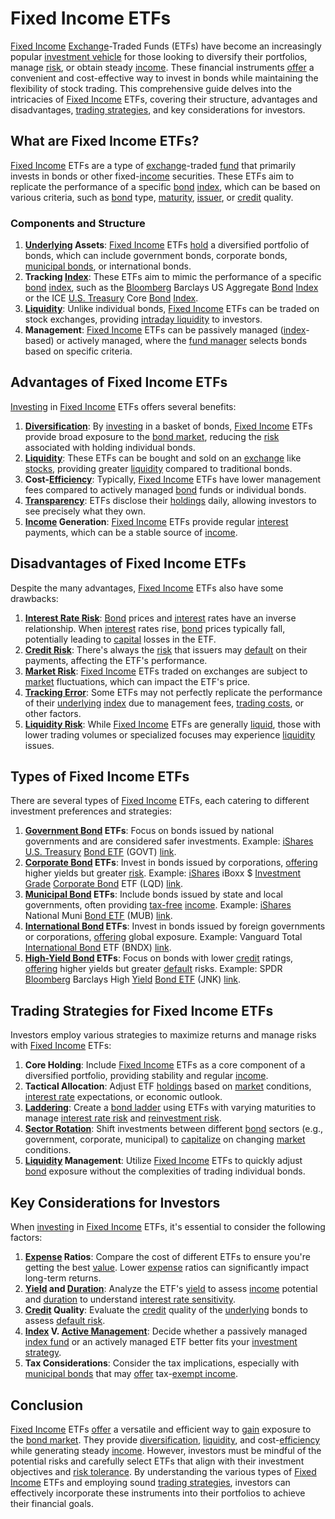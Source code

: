 # Fixed Income ETFs

[Fixed Income](../f/fixed_income.md) [Exchange](../e/exchange.md)-Traded Funds (ETFs) have become an increasingly popular [investment vehicle](../i/investment_vehicle.md) for those looking to diversify their portfolios, manage [risk](../r/risk.md), or obtain steady [income](../i/income.md). These financial instruments [offer](../o/offer.md) a convenient and cost-effective way to invest in bonds while maintaining the flexibility of stock trading. This comprehensive guide delves into the intricacies of [Fixed Income](../f/fixed_income.md) ETFs, covering their structure, advantages and disadvantages, [trading strategies](../t/trading_strategies.md), and key considerations for investors.

## What are Fixed Income ETFs?

[Fixed Income](../f/fixed_income.md) ETFs are a type of [exchange](../e/exchange.md)-traded [fund](../f/fund.md) that primarily invests in bonds or other fixed-[income](../i/income.md) securities. These ETFs aim to replicate the performance of a specific [bond](../b/bond.md) [index](../i/index_instrument.md), which can be based on various criteria, such as [bond](../b/bond.md) type, [maturity](../m/maturity.md), [issuer](../i/issuer.md), or [credit](../c/credit.md) quality.

### Components and Structure

1. **[Underlying](../u/underlying.md) Assets**: [Fixed Income](../f/fixed_income.md) ETFs [hold](../h/hold.md) a diversified portfolio of bonds, which can include government bonds, corporate bonds, [municipal bonds](../m/municipal_bonds.md), or international bonds. 
2. **Tracking [Index](../i/index_instrument.md)**: These ETFs aim to mimic the performance of a specific [bond](../b/bond.md) [index](../i/index_instrument.md), such as the [Bloomberg](../b/bloomberg.md) Barclays US Aggregate [Bond](../b/bond.md) [Index](../i/index_instrument.md) or the ICE [U.S. Treasury](../u/u.s._treasury.md) Core [Bond](../b/bond.md) [Index](../i/index_instrument.md). 
3. **[Liquidity](../l/liquidity.md)**: Unlike individual bonds, [Fixed Income](../f/fixed_income.md) ETFs can be traded on stock exchanges, providing [intraday liquidity](../i/intraday_liquidity.md) to investors.
4. **Management**: [Fixed Income](../f/fixed_income.md) ETFs can be passively managed ([index](../i/index_instrument.md)-based) or actively managed, where the [fund manager](../f/fund_manager.md) selects bonds based on specific criteria.

## Advantages of Fixed Income ETFs

[Investing](../i/investing.md) in [Fixed Income](../f/fixed_income.md) ETFs offers several benefits:

1. **[Diversification](../d/diversification.md)**: By [investing](../i/investing.md) in a basket of bonds, [Fixed Income](../f/fixed_income.md) ETFs provide broad exposure to the [bond market](../b/bond_market.md), reducing the [risk](../r/risk.md) associated with holding individual bonds.
2. **[Liquidity](../l/liquidity.md)**: These ETFs can be bought and sold on an [exchange](../e/exchange.md) like [stocks](../s/stock.md), providing greater [liquidity](../l/liquidity.md) compared to traditional bonds.
3. **Cost-[Efficiency](../e/efficiency.md)**: Typically, [Fixed Income](../f/fixed_income.md) ETFs have lower management fees compared to actively managed [bond](../b/bond.md) funds or individual bonds.
4. **[Transparency](../t/transparency.md)**: ETFs disclose their [holdings](../h/holdings.md) daily, allowing investors to see precisely what they own.
5. **[Income](../i/income.md) Generation**: [Fixed Income](../f/fixed_income.md) ETFs provide regular [interest](../i/interest.md) payments, which can be a stable source of [income](../i/income.md).

## Disadvantages of Fixed Income ETFs

Despite the many advantages, [Fixed Income](../f/fixed_income.md) ETFs also have some drawbacks:

1. **[Interest Rate Risk](../i/interest_rate_risk.md)**: [Bond](../b/bond.md) prices and [interest](../i/interest.md) rates have an inverse relationship. When [interest](../i/interest.md) rates rise, [bond](../b/bond.md) prices typically fall, potentially leading to [capital](../c/capital.md) losses in the ETF.
2. **[Credit Risk](../c/credit_risk.md)**: There's always the [risk](../r/risk.md) that issuers may [default](../d/default.md) on their payments, affecting the ETF's performance.
3. **[Market Risk](../m/market_risk.md)**: [Fixed Income](../f/fixed_income.md) ETFs traded on exchanges are subject to [market](../m/market.md) fluctuations, which can impact the ETF's price.
4. **[Tracking Error](../t/tracking_error.md)**: Some ETFs may not perfectly replicate the performance of their [underlying](../u/underlying.md) [index](../i/index_instrument.md) due to management fees, [trading costs](../t/trading_costs.md), or other factors.
5. **[Liquidity Risk](../l/liquidity_risk.md)**: While [Fixed Income](../f/fixed_income.md) ETFs are generally [liquid](../l/liquid.md), those with lower trading volumes or specialized focuses may experience [liquidity](../l/liquidity.md) issues.

## Types of Fixed Income ETFs

There are several types of [Fixed Income](../f/fixed_income.md) ETFs, each catering to different investment preferences and strategies:

1. **[Government Bond](../g/government_bond.md) ETFs**: Focus on bonds issued by national governments and are considered safer investments. Example: [iShares](../i/ishares.md) [U.S. Treasury](../u/u.s._treasury.md) [Bond ETF](../b/bond_etf.md) (GOVT) [link](https://www.ishares.com/us/products/239458/ishares-us-treasury-bond-etf).
2. **[Corporate Bond](../c/corporate_bond.md) ETFs**: Invest in bonds issued by corporations, [offering](../o/offering.md) higher yields but greater [risk](../r/risk.md). Example: [iShares](../i/ishares.md) iBoxx $ [Investment Grade](../i/investment_grade.md) [Corporate Bond](../c/corporate_bond.md) ETF (LQD) [link](https://www.ishares.com/us/products/239726/ishares-iboxx-investment-grade-corporate-bond-etf).
3. **[Municipal Bond](../m/municipal_bond.md) ETFs**: Include bonds issued by state and local governments, often providing [tax-free](../t/tax_free.md) [income](../i/income.md). Example: [iShares](../i/ishares.md) National Muni [Bond ETF](../b/bond_etf.md) (MUB) [link](https://www.ishares.com/us/products/239766/ishares-national-muni-bond-etf).
4. **[International Bond](../i/international_bond.md) ETFs**: Invest in bonds issued by foreign governments or corporations, [offering](../o/offering.md) global exposure. Example: Vanguard Total [International Bond](../i/international_bond.md) ETF (BNDX) [link](https://investor.vanguard.com/etf/profile/BNDX).
5. **[High-Yield Bond](../h/high-yield_bond.md) ETFs**: Focus on bonds with lower [credit](../c/credit.md) ratings, [offering](../o/offering.md) higher yields but greater [default](../d/default.md) risks. Example: SPDR [Bloomberg](../b/bloomberg.md) Barclays High [Yield](../y/yield.md) [Bond ETF](../b/bond_etf.md) (JNK) [link](https://www.ssga.com/us/en/individual/etfs/funds/spdr-bloomberg-barclays-high-yield-bond-etf-jnk).

## Trading Strategies for Fixed Income ETFs

Investors employ various strategies to maximize returns and manage risks with [Fixed Income](../f/fixed_income.md) ETFs:

1. **Core Holding**: Include [Fixed Income](../f/fixed_income.md) ETFs as a core component of a diversified portfolio, providing stability and regular [income](../i/income.md).
2. **Tactical Allocation**: Adjust ETF [holdings](../h/holdings.md) based on [market](../m/market.md) conditions, [interest rate](../i/interest_rate.md) expectations, or economic outlook.
3. **[Laddering](../l/laddering.md)**: Create a [bond ladder](../b/bond_ladder.md) using ETFs with varying maturities to manage [interest rate risk](../i/interest_rate_risk.md) and [reinvestment risk](../r/reinvestment_risk.md).
4. **[Sector Rotation](../s/sector_rotation.md)**: Shift investments between different [bond](../b/bond.md) sectors (e.g., government, corporate, municipal) to [capitalize](../c/capitalize.md) on changing [market](../m/market.md) conditions.
5. **[Liquidity](../l/liquidity.md) Management**: Utilize [Fixed Income](../f/fixed_income.md) ETFs to quickly adjust [bond](../b/bond.md) exposure without the complexities of trading individual bonds.

## Key Considerations for Investors

When [investing](../i/investing.md) in [Fixed Income](../f/fixed_income.md) ETFs, it's essential to consider the following factors:

1. **[Expense](../e/expense.md) Ratios**: Compare the cost of different ETFs to ensure you're getting the best [value](../v/value.md). Lower [expense](../e/expense.md) ratios can significantly impact long-term returns.
2. **[Yield](../y/yield.md) and [Duration](../d/duration.md)**: Analyze the ETF's [yield](../y/yield.md) to assess [income](../i/income.md) potential and [duration](../d/duration.md) to understand [interest rate sensitivity](../i/interest_rate_sensitivity.md).
3. **[Credit](../c/credit.md) Quality**: Evaluate the [credit](../c/credit.md) quality of the [underlying](../u/underlying.md) bonds to assess [default risk](../d/default_risk.md).
4. **[Index](../i/index_instrument.md) V. [Active Management](../a/active_management.md)**: Decide whether a passively managed [index fund](../i/index_fund.md) or an actively managed ETF better fits your [investment strategy](../i/investment_strategy.md).
5. **Tax Considerations**: Consider the tax implications, especially with [municipal bonds](../m/municipal_bonds.md) that may [offer](../o/offer.md) tax-[exempt income](../e/exempt_income.md).

## Conclusion

[Fixed Income](../f/fixed_income.md) ETFs [offer](../o/offer.md) a versatile and efficient way to [gain](../g/gain.md) exposure to the [bond market](../b/bond_market.md). They provide [diversification](../d/diversification.md), [liquidity](../l/liquidity.md), and cost-[efficiency](../e/efficiency.md) while generating steady [income](../i/income.md). However, investors must be mindful of the potential risks and carefully select ETFs that align with their investment objectives and [risk tolerance](../r/risk_tolerance.md). By understanding the various types of [Fixed Income](../f/fixed_income.md) ETFs and employing sound [trading strategies](../t/trading_strategies.md), investors can effectively incorporate these instruments into their portfolios to achieve their financial goals.
